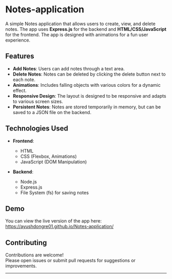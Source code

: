 # Notes-application

A simple Notes application that allows users to create, view, and delete notes. The app uses **Express.js** for the backend and **HTML/CSS/JavaScript** for the frontend. The app is designed with animations for a fun user experience.

## Features

- **Add Notes**: Users can add notes through a text area.
- **Delete Notes**: Notes can be deleted by clicking the delete button next to each note.
- **Animations**: Includes falling objects with various colors for a dynamic effect.
- **Responsive Design**: The layout is designed to be responsive and adapts to various screen sizes.
- **Persistent Notes**: Notes are stored temporarily in memory, but can be saved to a JSON file on the backend.

## Technologies Used

- **Frontend**: 
  - HTML
  - CSS (Flexbox, Animations)
  - JavaScript (DOM Manipulation)
  
- **Backend**:
  - Node.js
  - Express.js
  - File System (fs) for saving notes


## Demo

You can view the live version of the app here:  
https://ayushdongre01.github.io/Notes-application/

## Contributing
Contributions are welcome!  
Please open issues or submit pull requests for suggestions or improvements.

---